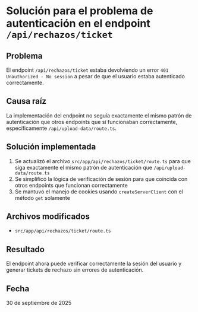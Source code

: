 # Solución para el problema de autenticación en el endpoint `/api/rechazos/ticket`

## Problema
El endpoint `/api/rechazos/ticket` estaba devolviendo un error `401 Unauthorized - No session` a pesar de que el usuario estaba autenticado correctamente.

## Causa raíz
La implementación del endpoint no seguía exactamente el mismo patrón de autenticación que otros endpoints que sí funcionaban correctamente, específicamente `/api/upload-data/route.ts`.

## Solución implementada
1. Se actualizó el archivo `src/app/api/rechazos/ticket/route.ts` para que siga exactamente el mismo patrón de autenticación que `/api/upload-data/route.ts`
2. Se simplificó la lógica de verificación de sesión para que coincida con otros endpoints que funcionan correctamente
3. Se mantuvo el manejo de cookies usando `createServerClient` con el método `get` solamente

## Archivos modificados
- `src/app/api/rechazos/ticket/route.ts`

## Resultado
El endpoint ahora puede verificar correctamente la sesión del usuario y generar tickets de rechazo sin errores de autenticación.

## Fecha
30 de septiembre de 2025